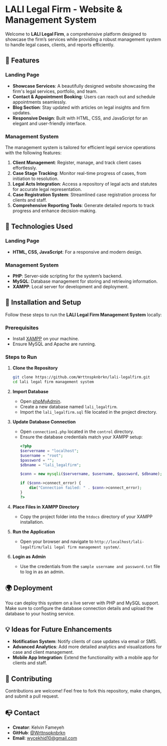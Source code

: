 # LALI Legal Firm - Website & Management System

Welcome to **LALI Legal Firm**, a comprehensive platform designed to showcase the firm’s services while providing a robust management system to handle legal cases, clients, and reports efficiently.

## 🚀 Features

### Landing Page
- **Showcase Services**: A beautifully designed website showcasing the firm's legal services, portfolio, and team.
- **Contact & Appointment Booking**: Users can reach out and schedule appointments seamlessly.
- **Blog Section**: Stay updated with articles on legal insights and firm updates.
- **Responsive Design**: Built with HTML, CSS, and JavaScript for an elegant and user-friendly interface.

### Management System
The management system is tailored for efficient legal service operations with the following features:
1. **Client Management**: Register, manage, and track client cases effortlessly.
2. **Case Stage Tracking**: Monitor real-time progress of cases, from initiation to resolution.
3. **Legal Acts Integration**: Access a repository of legal acts and statutes for accurate legal representation.
4. **Case Registration System**: Streamlined case registration process for clients and staff.
5. **Comprehensive Reporting Tools**: Generate detailed reports to track progress and enhance decision-making.

## 🔧 Technologies Used

### **Landing Page**
- **HTML, CSS, JavaScript**: For a responsive and modern design.

### **Management System**
- **PHP**: Server-side scripting for the system’s backend.
- **MySQL**: Database management for storing and retrieving information.
- **XAMPP**: Local server for development and deployment.

## 🌱 Installation and Setup

Follow these steps to run the **LALI Legal Firm Management System** locally:

### Prerequisites
- Install [XAMPP](https://www.apachefriends.org/index.html) on your machine.
- Ensure MySQL and Apache are running.

### Steps to Run

1. **Clone the Repository**
   ```bash
   git clone https://github.com/Wrttnspknbrkn/lali-legalfirm.git
   cd lali legal firm management system 
   ```

2. **Import Database**
   - Open [phpMyAdmin](http://localhost/phpmyadmin).
   - Create a new database named `lali_legalfirm`.
   - Import the `lali_legalfirm.sql` file located in the project directory.

3. **Update Database Connection**
   - Open `connection1.php` located in the `control` directory.
   - Ensure the database credentials match your XAMPP setup:
     ```php
     <?php
     $servername = "localhost";
     $username = "root";
     $password = "";
     $dbname = "lali_legalfirm";

     $conn = new mysqli($servername, $username, $password, $dbname);

     if ($conn->connect_error) {
         die("Connection failed: " . $conn->connect_error);
     }
     ?>
     ```

4. **Place Files in XAMPP Directory**
   - Copy the project folder into the `htdocs` directory of your XAMPP installation.

5. **Run the Application**
   - Open your browser and navigate to `http://localhost/lali-legalfirm/lali legal firm management system/`.

6. **Login as Admin**
   - Use the credentials from the `sample username and password.txt` file to log in as an admin.

## 🌍 Deployment

You can deploy this system on a live server with PHP and MySQL support. Make sure to configure the database connection details and upload the database to your hosting service.

## 💡 Ideas for Future Enhancements
- **Notification System**: Notify clients of case updates via email or SMS.
- **Advanced Analytics**: Add more detailed analytics and visualizations for case and client management.
- **Mobile App Integration**: Extend the functionality with a mobile app for clients and staff.

## 🤝 Contributing

Contributions are welcome! Feel free to fork this repository, make changes, and submit a pull request.

## 📭 Contact

- **Creator**: Kelvin Fameyeh
- **GitHub**: [@Wrttnspknbrkn](https://github.com/Wrttnspknbrkn)
- **Email**: wycekhid10@gmail.com
